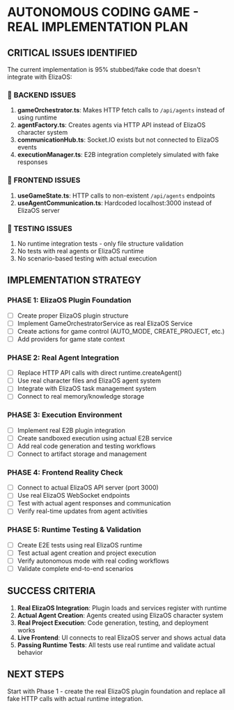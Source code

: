 # AUTONOMOUS CODING GAME - REAL IMPLEMENTATION PLAN

## CRITICAL ISSUES IDENTIFIED

The current implementation is 95% stubbed/fake code that doesn't integrate with ElizaOS:

### 🚨 **BACKEND ISSUES**
1. **gameOrchestrator.ts**: Makes HTTP fetch calls to `/api/agents` instead of using runtime
2. **agentFactory.ts**: Creates agents via HTTP API instead of ElizaOS character system  
3. **communicationHub.ts**: Socket.IO exists but not connected to ElizaOS events
4. **executionManager.ts**: E2B integration completely simulated with fake responses

### 🚨 **FRONTEND ISSUES**  
1. **useGameState.ts**: HTTP calls to non-existent `/api/agents` endpoints
2. **useAgentCommunication.ts**: Hardcoded localhost:3000 instead of ElizaOS server

### 🚨 **TESTING ISSUES**
1. No runtime integration tests - only file structure validation
2. No tests with real agents or ElizaOS runtime
3. No scenario-based testing with actual execution

## IMPLEMENTATION STRATEGY

### **PHASE 1: ElizaOS Plugin Foundation**
- [ ] Create proper ElizaOS plugin structure 
- [ ] Implement GameOrchestratorService as real ElizaOS Service
- [ ] Create actions for game control (AUTO_MODE, CREATE_PROJECT, etc.)
- [ ] Add providers for game state context

### **PHASE 2: Real Agent Integration** 
- [ ] Replace HTTP API calls with direct runtime.createAgent()
- [ ] Use real character files and ElizaOS agent system
- [ ] Integrate with ElizaOS task management system
- [ ] Connect to real memory/knowledge storage

### **PHASE 3: Execution Environment**
- [ ] Implement real E2B plugin integration
- [ ] Create sandboxed execution using actual E2B service
- [ ] Add real code generation and testing workflows
- [ ] Connect to artifact storage and management

### **PHASE 4: Frontend Reality Check**
- [ ] Connect to actual ElizaOS API server (port 3000)
- [ ] Use real ElizaOS WebSocket endpoints
- [ ] Test with actual agent responses and communication
- [ ] Verify real-time updates from agent activities

### **PHASE 5: Runtime Testing & Validation**
- [ ] Create E2E tests using real ElizaOS runtime
- [ ] Test actual agent creation and project execution
- [ ] Verify autonomous mode with real coding workflows
- [ ] Validate complete end-to-end scenarios

## SUCCESS CRITERIA

1. **Real ElizaOS Integration**: Plugin loads and services register with runtime
2. **Actual Agent Creation**: Agents created using ElizaOS character system
3. **Real Project Execution**: Code generation, testing, and deployment works
4. **Live Frontend**: UI connects to real ElizaOS server and shows actual data
5. **Passing Runtime Tests**: All tests use real runtime and validate actual behavior

## NEXT STEPS

Start with Phase 1 - create the real ElizaOS plugin foundation and replace all fake HTTP calls with actual runtime integration.